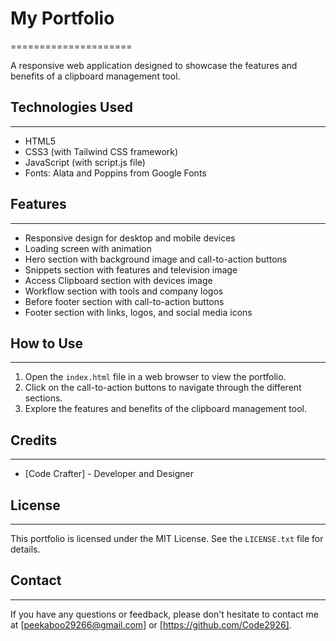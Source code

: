 # My Portfolio
=====================

A responsive web application designed to showcase the features and benefits of a clipboard management tool.

## Technologies Used
--------------------

* HTML5
* CSS3 (with Tailwind CSS framework)
* JavaScript (with script.js file)
* Fonts: Alata and Poppins from Google Fonts

## Features
------------

* Responsive design for desktop and mobile devices
* Loading screen with animation
* Hero section with background image and call-to-action buttons
* Snippets section with features and television image
* Access Clipboard section with devices image
* Workflow section with tools and company logos
* Before footer section with call-to-action buttons
* Footer section with links, logos, and social media icons

## How to Use
--------------

1. Open the `index.html` file in a web browser to view the portfolio.
2. Click on the call-to-action buttons to navigate through the different sections.
3. Explore the features and benefits of the clipboard management tool.

## Credits
---------

* [Code Crafter] - Developer and Designer

## License
---------

This portfolio is licensed under the MIT License. See the `LICENSE.txt` file for details.

## Contact
---------

If you have any questions or feedback, please don't hesitate to contact me at [peekaboo29266@gmail.com] or [https://github.com/Code2926].
